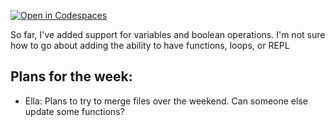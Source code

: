 [![Open in Codespaces](https://classroom.github.com/assets/launch-codespace-7f7980b617ed060a017424585567c406b6ee15c891e84e1186181d67ecf80aa0.svg)](https://classroom.github.com/open-in-codespaces?assignment_repo_id=13589158)

So far, I've added support for variables and boolean operations.
I'm not sure how to go about adding the ability to have functions, loops, or REPL

## Plans for the week:

- Ella: Plans to try to merge files over the weekend. Can someone else update some functions?
